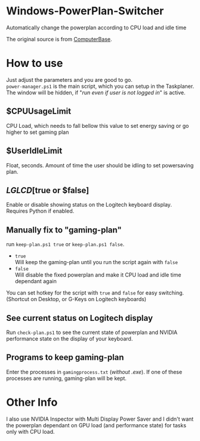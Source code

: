# Windows-PowerPlan-Switcher
Automatically change the powerplan according to CPU load and idle time

The original source is from [ComputerBase](https://www.computerbase.de/forum/threads/skript-windows-powerplan-switcher-for-nvidia.1830609/).

# How to use
Just adjust the parameters and you are good to go.  
`power-manager.ps1` is the main script, which you can setup in the Taskplaner. The window will be hidden, if "*run even if user is not logged in*" is active.

## $CPUUsageLimit
CPU Load, which needs to fall bellow this value to set energy saving or go higher to set gaming plan

## $UserIdleLimit
Float, seconds. Amount of time the user should be idling to set powersaving plan.

## $LGLCD [$true or $false]
Enable or disable showing status on the Logitech keyboard display. Requires Python if enabled.

## Manually fix to "gaming-plan"
run `keep-plan.ps1 true` or `keep-plan.ps1 false`.
* `true`  
Will keep the gaming-plan until you run the script again with `false`
* `false`  
Will disable the fixed powerplan and make it CPU load and idle time dependant again

You can set hotkey for the script with `true` and `false` for easy switching.  
(Shortcut on Desktop, or G-Keys on Logitech keyboards)

## See current status on Logitech display
Run `check-plan.ps1` to see the current state of powerplan and NVIDIA performance state on the display of your keyboard.

## Programs to keep gaming-plan
Enter the processes in `gamingprocess.txt` (_without .exe_). If one of these processes are running, gaming-plan will be kept.

# Other Info
I also use NVIDIA Inspector with Multi Display Power Saver and I didn't want the powerplan dependant on GPU load (and performance state) for tasks only with CPU load.
